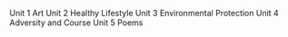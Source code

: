 Unit 1 Art
Unit 2 Healthy Lifestyle
Unit 3 Environmental Protection
Unit 4 Adversity and Course
Unit 5 Poems